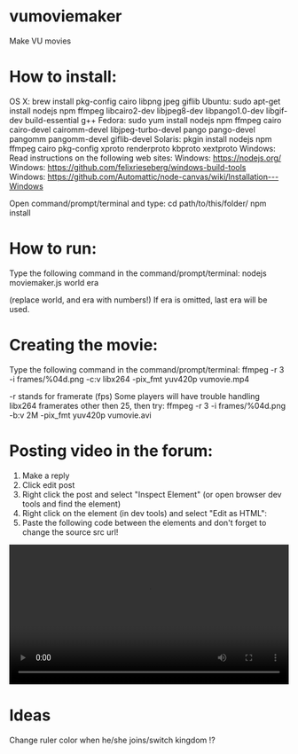 # vumoviemaker
Make VU movies


How to install:
===============
OS X:	   brew install pkg-config cairo libpng jpeg giflib
Ubuntu:	 sudo apt-get install nodejs npm ffmpeg libcairo2-dev libjpeg8-dev libpango1.0-dev libgif-dev build-essential g++
Fedora:	 sudo yum install nodejs npm ffmpeg cairo cairo-devel cairomm-devel libjpeg-turbo-devel pango pango-devel pangomm pangomm-devel giflib-devel
Solaris: pkgin install nodejs npm ffmpeg cairo pkg-config xproto renderproto kbproto xextproto
Windows: Read instructions on the following web sites: 
Windows:   https://nodejs.org/  
Windows:   https://github.com/felixrieseberg/windows-build-tools  
Windows:   https://github.com/Automattic/node-canvas/wiki/Installation---Windows

Open command/prompt/terminal and type:
cd path/to/this/folder/
npm install



How to run:
===========
Type the following command in the command/prompt/terminal:
nodejs moviemaker.js world era

(replace world, and era with numbers!)
If era is omitted, last era will be used.


Creating the movie:
===================
Type the following command in the command/prompt/terminal:
ffmpeg -r 3 -i frames/%04d.png -c:v libx264 -pix_fmt yuv420p vumovie.mp4

-r stands for framerate (fps)
Some players will have trouble handling libx264 framerates other then 25, then try:
ffmpeg -r 3 -i frames/%04d.png -b:v 2M -pix_fmt yuv420p vumovie.avi


Posting video in the forum:
===========================
1. Make a reply
2. Click edit post
3. Right click the post and select "Inspect Element" (or open browser dev tools and find the element)
4. Right click on the element (in dev tools) and select "Edit as HTML":
5. Paste the following code between the <body> elements and don't forget to change the source src url!
<video controls="" width="100%">
<source src="http://static.visual-utopia.com/video/zetamania_56.mp4" type="video/mp4">
</video>



Ideas
=====
Change ruler color when he/she joins/switch kingdom !?


